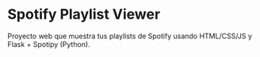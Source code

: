 # Spotify Playlist Viewer

Proyecto web que muestra tus playlists de Spotify usando HTML/CSS/JS y Flask + Spotipy (Python).
